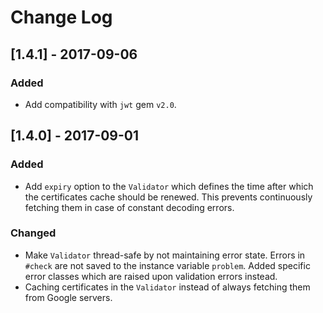 # Change Log

## [1.4.1] - 2017-09-06
### Added
- Add compatibility with `jwt` gem `v2.0`.


## [1.4.0] - 2017-09-01
### Added
- Add `expiry` option to the `Validator` which defines the time after which the certificates cache should be renewed. This prevents continuously fetching them in case of constant decoding errors.

### Changed
- Make `Validator` thread-safe by not maintaining error state. Errors in `#check` are not saved to the instance variable `problem`. Added specific error classes which are raised upon validation errors instead.
- Caching certificates in the `Validator` instead of always fetching them from Google servers.
